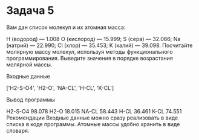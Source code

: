 # Задача 5
Вам дан список молекул и их атомная масса:

H (водород) — 1.008
O (кислород) — 15.999;
S (сера) — 32.066;
Na (натрий) — 22.990;
Cl (хлор) — 35.453;
K (калий) — 39.098.
Посчитайте молярную массу молекул, используя методы функционального программирования. Выведите значения в порядке возрастания молярной массы.

Входные данные

['H2-S-O4', 'H2-O', 'NA-CL', 'H-CL', 'K-CL']

Вывод программы

H2-S-O4    98.078
H2-O       18.015
NA-CL      58.443
H-CL       36.461
K-CL       74.551
Рекомендации
Входные данные можно сразу реализовать в виде списка в коде программы.
Атомные массы удобно хранить в виде словаря.